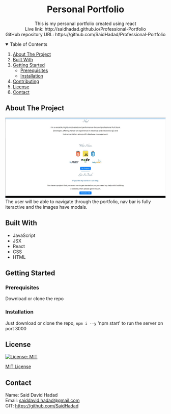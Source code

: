 <!-- PROJECT TITE -->
  <h1 align="center">Personal Portfolio</h1>
  
  <!-- DESCRIPTION -->
  <p align="center">
  This is my personal portfolio created using react<br>
  <!-- DEPLOYED LINK -->
  Live link: http://saidhadad.github.io/Professional-Portfolio
  <br>
  GitHub repository URL: https://github.com/SaidHadad/Professional-Portfolio

  <!-- TABLE OF CONTENTS -->
  <details open="open">
  <summary>Table of Contents</summary>
  <ol>
  <li><a href="#about-the-project">About The Project</a></li>
  <li><a href="#built-with">Built With</a></li>
  <li>
    <a href="#getting-started">Getting Started</a>
    <ul>
    <li><a href="#prerequisites">Prerequisites</a></li>
    <li><a href="#installation">Installation</a></li>
    </ul>
    </li>
  <li><a href="#contributing">Contributing</a></li>
  <li><a href="#license">License</a></li>
  <li><a href="#contact">Contact</a></li>
  </ol>
  </details>
  
  
  <!-- ABOUT THE PROJECT -->
  ## About The Project

  ![Photo Port](./src/Assets/Images/Capture.JPG) <br>
  The user will be able to navigate through the portfolio, nav bar is fully iteractive and the images have modals.
  
  ## Built With

  * JavaScript
  * JSX
  * React
  * CSS
  * HTML
  
  <!-- GETTING STARTED -->
  
  ## Getting Started

  ### Prerequisites

  Download or clone the repo

  ### Installation

  Just download or clone the repo, `npm i --y` 
  'npm start' to run the server on port 3000

  <!-- CONTRIBUTING -->
    
  <!-- LICENSE -->
  
  ## License

 [![License: MIT](https://img.shields.io/badge/License-MIT-yellow.svg)](https://opensource.org/licenses/MIT)

[MIT License](https://choosealicense.com/licenses/mit/)  
  
  <!-- CONTACT -->
  
  ## Contact
  Name: Said David Hadad <br>
  Email: saiddavid.hadad@gmail.com <br>
  GIT: https://github.com/SaidHadad <br>